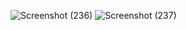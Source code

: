 ![Screenshot (236)](https://github.com/priyankagupta0/quick-draw/assets/88431384/ba09c668-e5e9-4afa-9d50-4306b9e8b1e6)
![Screenshot (237)](https://github.com/priyankagupta0/quick-draw/assets/88431384/b6e62dd3-8184-49d8-a7e6-afa07072c1cf)
